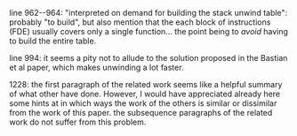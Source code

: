 line 962--964: "interpreted on demand for building the stack unwind table":
probably "to build", but also mention that the each block of instructions (FDE)
usually covers only a single function... the point being to *avoid* having to
build the entire table.

line 994: it seems a pity not to allude to the solution proposed in the Bastian
et al paper, which makes unwinding a lot faster.

1228: the first paragraph of the related work seems like a helpful
summary of what other have done. However, I would have appreciated
already here some hints at in which ways the work of the others is
similar or dissimilar from the work of this paper. the subsequence
paragraphs of the related work do not suffer from this problem.
